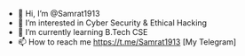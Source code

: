 - 👋 Hi, I’m @Samrat1913
- 👀 I’m interested in Cyber Security & Ethical Hacking
- 🌱 I’m currently learning B.Tech CSE
- 📫 How to reach me https://t.me/Samrat1913 [My Telegram]

<!---
Samrat1913/Samrat1913 is a ✨ special ✨ repository because its `README.md` (this file) appears on your GitHub profile.
You can click the Preview link to take a look at your changes.
--->
